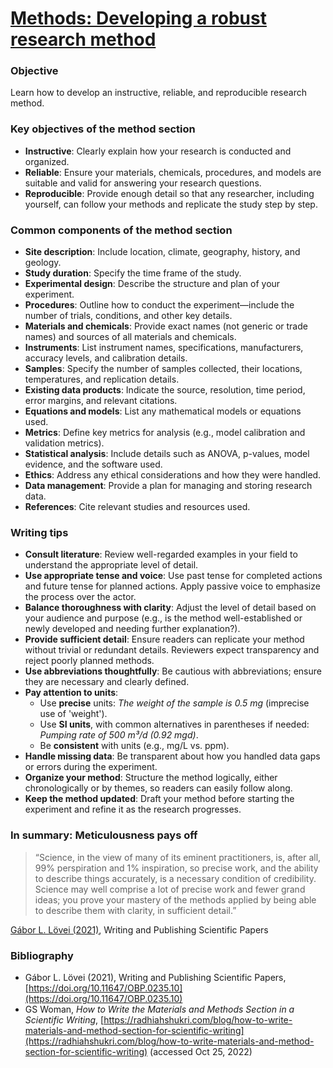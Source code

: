 # [Methods: Developing a robust research method](aselshall.github.io/rm/m04/methods)

### Objective
Learn how to develop an instructive, reliable, and reproducible research method.

### Key objectives of the method section
- **Instructive**: Clearly explain how your research is conducted and organized.
- **Reliable**: Ensure your materials, chemicals, procedures, and models are suitable and valid for answering your research questions.
- **Reproducible**: Provide enough detail so that any researcher, including yourself, can follow your methods and replicate the study step by step.

### Common components of the method section
- **Site description**: Include location, climate, geography, history, and geology.
- **Study duration**: Specify the time frame of the study.
- **Experimental design**: Describe the structure and plan of your experiment.
- **Procedures**: Outline how to conduct the experiment—include the number of trials, conditions, and other key details.
- **Materials and chemicals**: Provide exact names (not generic or trade names) and sources of all materials and chemicals.
- **Instruments**: List instrument names, specifications, manufacturers, accuracy levels, and calibration details.
- **Samples**: Specify the number of samples collected, their locations, temperatures, and replication details.
- **Existing data products**: Indicate the source, resolution, time period, error margins, and relevant citations.
- **Equations and models**: List any mathematical models or equations used.
- **Metrics**: Define key metrics for analysis (e.g., model calibration and validation metrics).
- **Statistical analysis**: Include details such as ANOVA, p-values, model evidence, and the software used.
- **Ethics**: Address any ethical considerations and how they were handled.
- **Data management**: Provide a plan for managing and storing research data.
- **References**: Cite relevant studies and resources used.

### Writing tips
- **Consult literature**: Review well-regarded examples in your field to understand the appropriate level of detail.
- **Use appropriate tense and voice**: Use past tense for completed actions and future tense for planned actions. Apply passive voice to emphasize the process over the actor.
- **Balance thoroughness with clarity**: Adjust the level of detail based on your audience and purpose (e.g., is the method well-established or newly developed and needing further explanation?).
- **Provide sufficient detail**: Ensure readers can replicate your method without trivial or redundant details. Reviewers expect transparency and reject poorly planned methods.
- **Use abbreviations thoughtfully**: Be cautious with abbreviations; ensure they are necessary and clearly defined.
- **Pay attention to units**:
   - Use **precise** units: *The weight of the sample is 0.5 mg* (imprecise use of 'weight').
   - Use **SI units**, with common alternatives in parentheses if needed: *Pumping rate of 500 m³/d (0.92 mgd)*.
   - Be **consistent** with units (e.g., mg/L vs. ppm).
- **Handle missing data**: Be transparent about how you handled data gaps or errors during the experiment.
- **Organize your method**: Structure the method logically, either chronologically or by themes, so readers can easily follow along.
- **Keep the method updated**: Draft your method before starting the experiment and refine it as the research progresses.

### In summary: Meticulousness pays off
>“Science, in the view of many of its eminent practitioners, is, after all, 99% perspiration and 1% inspiration, so precise work, and the ability to describe things accurately, is a necessary condition of credibility. Science may well comprise a lot of precise work and fewer grand ideas; you prove your mastery of the methods applied by being able to describe them with clarity, in sufficient detail.”

   [Gábor L. Lövei (2021)](https://doi.org/10.11647/OBP.0235.10), Writing and Publishing Scientific Papers

### Bibliography
- Gábor L. Lövei (2021), Writing and Publishing Scientific Papers, [https://doi.org/10.11647/OBP.0235.10](https://doi.org/10.11647/OBP.0235.10)
- GS Woman, *How to Write the Materials and Methods Section in a Scientific Writing*, [https://radhiahshukri.com/blog/how-to-write-materials-and-method-section-for-scientific-writing](https://radhiahshukri.com/blog/how-to-write-materials-and-method-section-for-scientific-writing) (accessed Oct 25, 2022)

